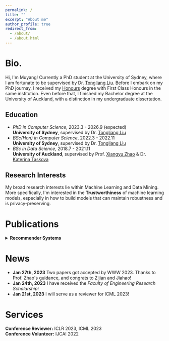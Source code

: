 ```yaml
---
permalink: /
title: ""
excerpt: "About me"
author_profile: true
redirect_from: 
  - /about/
  - /about.html
---
```


Bio.
======
Hi, I'm Muyang! Currently a PhD student at the University of Sydney, where I am fortunate to be supervised by Dr. [Tongliang Liu](https://tongliang-liu.github.io/). Before I embark on my PhD journay, I received my [Honours](https://en.wikipedia.org/wiki/Honours_degree) degree with First Class Honours in the same institution. Even before that, I finished my Bachelor degree at the University of Auckland, with a distinction in my undergraduate dissertation.

Education
---
* *PhD in Computer Science*, 2023.3 - 2026.9 (expected)\
  __University of Sydney__, supervised by Dr. [Tongliang Liu](https://tongliang-liu.github.io/)
  <br>
* *BSc(Hon) in Computer Science*, 2022.3 - 2022.11\
  __University of Sydney__, supervised by Dr. [Tongliang Liu](https://tongliang-liu.github.io/)
  <br>
* *BSc in Data Science*, 2018.7 - 2021.11\
  __University of Auckland__, supervised by Prof. [Xiangyu Zhao](https://zhaoxyai.github.io/) & Dr. [Katerina Taskova](https://profiles.auckland.ac.nz/katerina-taskova)

Research Interests
---
My broad research interests lie within Machine Learning and Data Mining. More specifically, I'm interested in the __Trustworthiness__ of machine learning models, especially in how to build models that can maintain robustness and is privacy-preserving.

Publications
=====
<details>
  <summary><b>Recommender Systems</b></summary>
     <ul>
      <li>MLP4Rec: A Pure MLP Architecture for Sequential Recommendations <span style="color:blue"><b>[Long-oral]</b></span></li>
      <b>M. Li,</b> X. Zhao, C. Lyu, M. Zhao, R. Wu, R. Guo <br> IJCAI 2022
    </ul>
</details>

News
======
* __Jan 27th, 2023__  Two papers got accepted by WWW 2023. Thanks to Prof. Zhao's guidance, and congrats to [Zijian](https://zhangzj2114.github.io/) and Jiahao!
* __Jan 24th, 2023__  I have received the *Faculty of Engineering Research Scholarship*!
* __Jan 21st, 2023__  I will serve as a reviewer for ICML 2023!

Services
======
__Conference Reviewer:__ ICLR 2023, ICML 2023 \
__Conference Volunteer:__ IJCAI 2022
